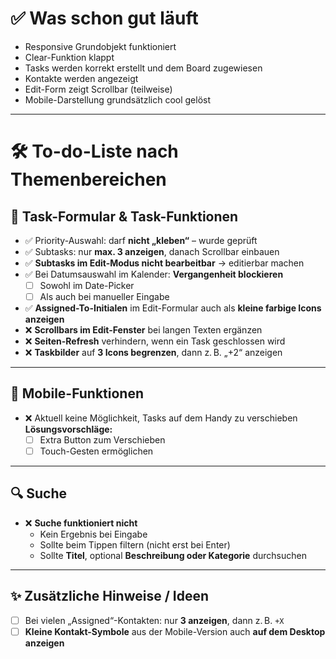 # ✅ Was schon gut läuft

- Responsive Grundobjekt funktioniert
- Clear-Funktion klappt
- Tasks werden korrekt erstellt und dem Board zugewiesen
- Kontakte werden angezeigt
- Edit-Form zeigt Scrollbar (teilweise)
- Mobile-Darstellung grundsätzlich cool gelöst

---

# 🛠️ To-do-Liste nach Themenbereichen

## 🔧 Task-Formular & Task-Funktionen

- ✅ Priority-Auswahl: darf **nicht „kleben“** – wurde geprüft
- ✅ Subtasks: nur **max. 3 anzeigen**, danach Scrollbar einbauen
- ✅ **Subtasks im Edit-Modus nicht bearbeitbar** → editierbar machen
- ✅ Bei Datumsauswahl im Kalender: **Vergangenheit blockieren**
  - [ ] Sowohl im Date-Picker
  - [ ] Als auch bei manueller Eingabe
- ✅ **Assigned-To-Initialen** im Edit-Formular auch als **kleine farbige Icons anzeigen**
- ❌ **Scrollbars im Edit-Fenster** bei langen Texten ergänzen
- ❌ **Seiten-Refresh** verhindern, wenn ein Task geschlossen wird
- ❌ **Taskbilder** auf **3 Icons begrenzen**, dann z. B. „+2“ anzeigen

---

## 📱 Mobile-Funktionen

- ❌ Aktuell keine Möglichkeit, Tasks auf dem Handy zu verschieben  
  **Lösungsvorschläge:**
  - [ ] Extra Button zum Verschieben
  - [ ] Touch-Gesten ermöglichen

---

## 🔍 Suche

- ❌ **Suche funktioniert nicht**
  - Kein Ergebnis bei Eingabe
  - Sollte beim Tippen filtern (nicht erst bei Enter)
  - Sollte **Titel**, optional **Beschreibung oder Kategorie** durchsuchen

---

## ✨ Zusätzliche Hinweise / Ideen

- [ ] Bei vielen „Assigned“-Kontakten: nur **3 anzeigen**, dann z. B. `+X`
- [ ] **Kleine Kontakt-Symbole** aus der Mobile-Version auch **auf dem Desktop anzeigen**
